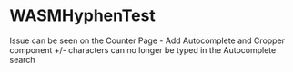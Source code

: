 # WASMHyphenTest

Issue can be seen on the Counter Page - Add Autocomplete and Cropper component +/- characters can no longer be typed in the Autocomplete search
